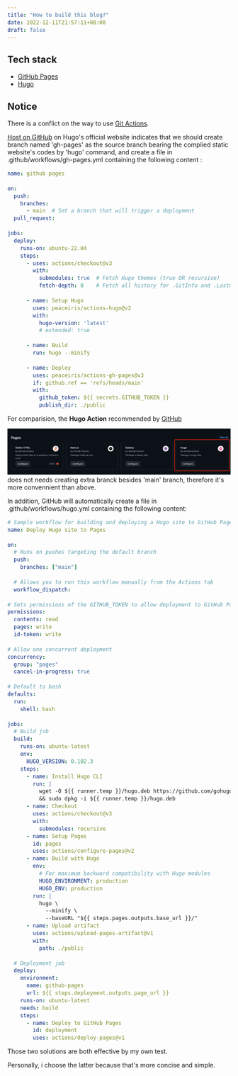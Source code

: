 ```yaml
---
title: "How to build this blog?"
date: 2022-12-11T21:57:11+08:00
draft: false
---
```

## Tech stack
* [GitHub Pages](https://pages.github.com/)
* [Hugo](https://gohugo.io/getting-started/quick-start/)
## Notice
There is a conflict on the way to use [Git Actions](https://github.com/features/actions).

[Host on GitHub](https://gohugo.io/hosting-and-deployment/hosting-on-github/) on Hugo's official website indicates that
we should create branch named 'gh-pages' as the source branch bearing the complied static website's codes by 'hugo' 
command, and create a file in .github/workflows/gh-pages.yml containing the following content :
```yaml
name: github pages

on:
  push:
    branches:
      - main  # Set a branch that will trigger a deployment
  pull_request:

jobs:
  deploy:
    runs-on: ubuntu-22.04
    steps:
      - uses: actions/checkout@v3
        with:
          submodules: true  # Fetch Hugo themes (true OR recursive)
          fetch-depth: 0    # Fetch all history for .GitInfo and .Lastmod

      - name: Setup Hugo
        uses: peaceiris/actions-hugo@v2
        with:
          hugo-version: 'latest'
          # extended: true

      - name: Build
        run: hugo --minify

      - name: Deploy
        uses: peaceiris/actions-gh-pages@v3
        if: github.ref == 'refs/heads/main'
        with:
          github_token: ${{ secrets.GITHUB_TOKEN }}
          publish_dir: ./public
```
For comparision, the **Hugo Action** recommended by [GitHub](https://github.com/Yan1025/Yan1025.github.io/actions/new) 

[//]: # (![Hugo Action]&#40;https://raw.githubusercontent.com/Yan1025/picbed/master/picbed/img.png&#41;)
![](https://github.com/Yan1025/picbed/blob/master/picbed/img.png?raw=true)
does not needs creating extra branck besides 'main' branch, therefore it's more convennient than above.

In addition, GitHub will automatically create a file in .github/workflows/hugo.yml containing the following content:
```yaml
# Sample workflow for building and deploying a Hugo site to GitHub Pages
name: Deploy Hugo site to Pages

on:
  # Runs on pushes targeting the default branch
  push:
    branches: ["main"]

  # Allows you to run this workflow manually from the Actions tab
  workflow_dispatch:

# Sets permissions of the GITHUB_TOKEN to allow deployment to GitHub Pages
permissions:
  contents: read
  pages: write
  id-token: write

# Allow one concurrent deployment
concurrency:
  group: "pages"
  cancel-in-progress: true

# Default to bash
defaults:
  run:
    shell: bash

jobs:
  # Build job
  build:
    runs-on: ubuntu-latest
    env:
      HUGO_VERSION: 0.102.3
    steps:
      - name: Install Hugo CLI
        run: |
          wget -O ${{ runner.temp }}/hugo.deb https://github.com/gohugoio/hugo/releases/download/v${HUGO_VERSION}/hugo_extended_${HUGO_VERSION}_Linux-64bit.deb \
          && sudo dpkg -i ${{ runner.temp }}/hugo.deb
      - name: Checkout
        uses: actions/checkout@v3
        with:
          submodules: recursive
      - name: Setup Pages
        id: pages
        uses: actions/configure-pages@v2
      - name: Build with Hugo
        env:
          # For maximum backward compatibility with Hugo modules
          HUGO_ENVIRONMENT: production
          HUGO_ENV: production
        run: |
          hugo \
            --minify \
            --baseURL "${{ steps.pages.outputs.base_url }}/"
      - name: Upload artifact
        uses: actions/upload-pages-artifact@v1
        with:
          path: ./public

  # Deployment job
  deploy:
    environment:
      name: github-pages
      url: ${{ steps.deployment.outputs.page_url }}
    runs-on: ubuntu-latest
    needs: build
    steps:
      - name: Deploy to GitHub Pages
        id: deployment
        uses: actions/deploy-pages@v1
```
Those two solutions are both effective by my own test.

Personally, i choose the latter because that's more concise and simple.

